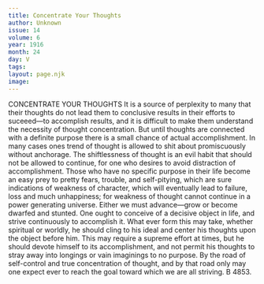 ```yaml
---
title: Concentrate Your Thoughts
author: Unknown
issue: 14
volume: 6
year: 1916
month: 24
day: V
tags:
layout: page.njk
image:
---
```

CONCENTRATE YOUR THOUGHTS      It is a source of perplexity to many that their thoughts do not lead them to conclusive results in their efforts to suceeed—to accomplish results, and it is difficult to make them understand the necessity of thought concentration. But until thoughts are connected with a definite purpose there is a small chance of actual accomplishment.      In many cases ones trend of thought is allowed to shit about promiscuously without anchorage. The shiftlessness of thought is an evil habit that should not be allowed to continue, for one who desires to avoid distraction of accomplishment. Those who have no specific purpose in their life become an easy prey to pretty fears, trouble, and self-pitying, which are sure indications of weakness of character, which will eventually lead to failure, loss and much unhappiness; for weakness of thought cannot continue in a power generating universe. Either we must advance—grow or become dwarfed and stunted. One ought to conceive of a decisive object in life, and strive continuously to accomplish it. What ever form this may take, whether spiritual or worldly, he should cling to his ideal and center his thoughts upon the object before him.      This may require a supreme effort at times, but he should devote himself to its accomplishment, and not permit his thoughts to stray away into longings or vain imaginings to no purpose. By the road of self-control and true concentration of thought, and by that road only may one expect ever to reach the goal toward which we are all striving.      B 4853.   

